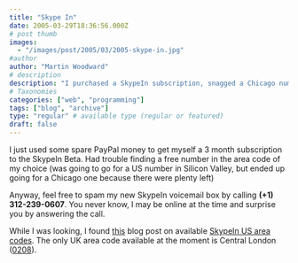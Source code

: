 ```yaml
---
title: "Skype In"
date: 2005-03-29T18:36:56.000Z
# post thumb
images:
  - "/images/post/2005/03/2005-skype-in.jpg"
#author
author: "Martin Woodward"
# description
description: "I purchased a SkypeIn subscription, snagged a Chicago number, and invite you to call me at (+1) 312-239-0607—let's connect!"
# Taxonomies
categories: ["web", "programming"]
tags: ["blog", "archive"]
type: "regular" # available type (regular or featured)
draft: false
---
```

I just used some spare PayPal money to get myself a 3 month subscription to the SkypeIn Beta.  Had trouble finding a free number in the area code of my choice (was going to go for a US number in Silicon Valley, but ended up going for a Chicago one because there were plenty left)

Anyway, feel free to spam my new SkypeIn voicemail box by calling **(+1) 312-239-0607**.  You never know, I may be online at the time and surprise you by answering the call.

While I was looking, I found [this](http://www.bmannconsulting.com/node/1443) blog post on available [SkypeIn US area codes](http://www.bmannconsulting.com/node/1443).  The only UK area code available at the moment is Central London ([0208](http://www.streetmap.co.uk/newmap.srf?x=530000&y=179000&z=0&sv=530000,179000&st=OSGrid&lu=Y&tl=Approximate%20Location%20of%20Area%20Code%20020%208,%20London&ar=y&bi=~&mapp=newmap.srf&searchp=newsearch.srf)).